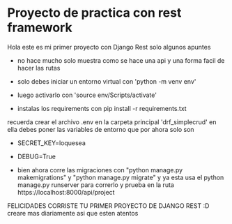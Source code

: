 # Proyecto de practica con rest framework

Hola este es mi primer proyecto con Django Rest solo algunos apuntes

- no hace mucho solo muestra como se hace una api y una forma facil de hacer las rutas
- solo debes iniciar un entorno virtual con 'python -m venv env'
- luego activarlo con 'source env/Scripts/activate'

- instalas los requirements con pip install -r requirements.txt

recuerda crear el archivo .env en la carpeta principal 'drf_simplecrud'
en ella debes poner las variables de entorno que por ahora solo son

- SECRET_KEY=loquesea
- DEBUG=True

- bien ahora corre las migraciones con "python manage.py makemigrations" y "python manage.py migrate"
y ya esta usa el python manage.py runserver para correrlo y prueba en la ruta https://localhost:8000/api/project

FELICIDADES CORRISTE TU PRIMER PROYECTO DE DJANGO REST :D creare mas diariamente asi que esten atentos 
